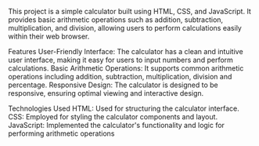 This project is a simple calculator built using HTML, CSS, and JavaScript. 
It provides basic arithmetic operations such as addition, subtraction, multiplication, and division, allowing users to perform calculations easily within their web browser.

Features
User-Friendly Interface: The calculator has a clean and intuitive user interface, making it easy for users to input numbers and perform calculations.
Basic Arithmetic Operations: It supports common arithmetic operations including addition, subtraction, multiplication, division and percentage.
Responsive Design: The calculator is designed to be responsive, ensuring optimal viewing and interactive design.


Technologies Used
HTML: Used for structuring the calculator interface.
CSS: Employed for styling the calculator components and layout.
JavaScript: Implemented the calculator's functionality and logic for performing arithmetic operations
